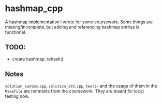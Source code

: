 # hashmap_cpp
A hashmap implementation I wrote for some coursework. Some things are missing/incomplete, but adding and referencing hashmap entries is functional.

## TODO:

- create hashmap::rehash()

## Notes

`solution_custom.cpp`, `solution_std.cpp`, `tests/` and the usage of them in the `Makefile` are remnants from the coursework. They are meant for local testing now.